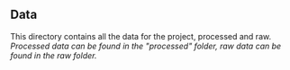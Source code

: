 ## Data
This directory contains all the data for the project, processed and raw.
*Processed data can be found in the "processed" folder, raw data can be found in the raw folder.*
